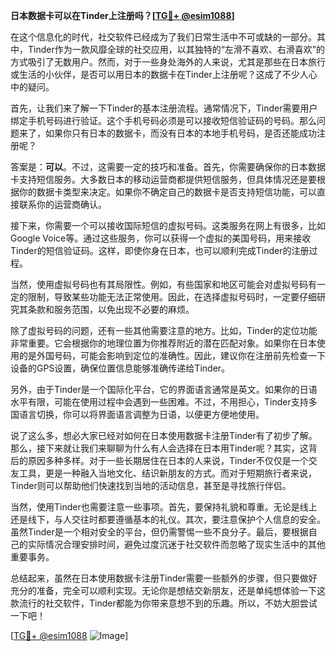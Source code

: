 **日本数据卡可以在Tinder上注册吗？[[TG💪+ @esim1088](https://t.me/s/esim1088)]**

在这个信息化的时代，社交软件已经成为了我们日常生活中不可或缺的一部分。其中，Tinder作为一款风靡全球的社交应用，以其独特的“左滑不喜欢、右滑喜欢”的方式吸引了无数用户。然而，对于一些身处海外的人来说，尤其是那些在日本旅行或生活的小伙伴，是否可以用日本的数据卡在Tinder上注册呢？这成了不少人心中的疑问。

首先，让我们来了解一下Tinder的基本注册流程。通常情况下，Tinder需要用户绑定手机号码进行验证。这个手机号码必须是可以接收短信验证码的号码。那么问题来了，如果你只有日本的数据卡，而没有日本的本地手机号码，是否还能成功注册呢？

答案是：**可以**。不过，这需要一定的技巧和准备。首先，你需要确保你的日本数据卡支持短信服务。大多数日本的移动运营商都提供短信服务，但具体情况还是要根据你的数据卡类型来决定。如果你不确定自己的数据卡是否支持短信功能，可以直接联系你的运营商确认。

接下来，你需要一个可以接收国际短信的虚拟号码。这类服务在网上有很多，比如Google Voice等。通过这些服务，你可以获得一个虚拟的美国号码，用来接收Tinder的短信验证码。这样，即使你身在日本，也可以顺利完成Tinder的注册过程。

当然，使用虚拟号码也有其局限性。例如，有些国家和地区可能会对虚拟号码有一定的限制，导致某些功能无法正常使用。因此，在选择虚拟号码时，一定要仔细研究其条款和服务范围，以免出现不必要的麻烦。

除了虚拟号码的问题，还有一些其他需要注意的地方。比如，Tinder的定位功能非常重要。它会根据你的地理位置为你推荐附近的潜在匹配对象。如果你在日本使用的是外国号码，可能会影响到定位的准确性。因此，建议你在注册前先检查一下设备的GPS设置，确保位置信息能够准确传递给Tinder。

另外，由于Tinder是一个国际化平台，它的界面语言通常是英文。如果你的日语水平有限，可能在使用过程中会遇到一些困难。不过，不用担心，Tinder支持多国语言切换，你可以将界面语言调整为日语，以便更方便地使用。

说了这么多，想必大家已经对如何在日本使用数据卡注册Tinder有了初步了解。那么，接下来就让我们来聊聊为什么有人会选择在日本用Tinder呢？其实，这背后的原因多种多样。对于一些长期居住在日本的人来说，Tinder不仅仅是一个交友工具，更是一种融入当地文化、结识新朋友的方式。而对于短期旅行者来说，Tinder则可以帮助他们快速找到当地的活动信息，甚至是寻找旅行伴侣。

当然，使用Tinder也需要注意一些事项。首先，要保持礼貌和尊重。无论是线上还是线下，与人交往时都要遵循基本的礼仪。其次，要注意保护个人信息的安全。虽然Tinder是一个相对安全的平台，但仍需警惕一些不良分子。最后，要根据自己的实际情况合理安排时间，避免过度沉迷于社交软件而忽略了现实生活中的其他重要事务。

总结起来，虽然在日本使用数据卡注册Tinder需要一些额外的步骤，但只要做好充分的准备，完全可以顺利实现。无论你是想结交新朋友，还是单纯想体验一下这款流行的社交软件，Tinder都能为你带来意想不到的乐趣。所以，不妨大胆尝试一下吧！

[[TG💪+ @esim1088](https://t.me/s/esim1088) ![Image](https://i.postimg.cc/4NQfJmqS/Snipaste-2025-05-13-00-14-12.png)]